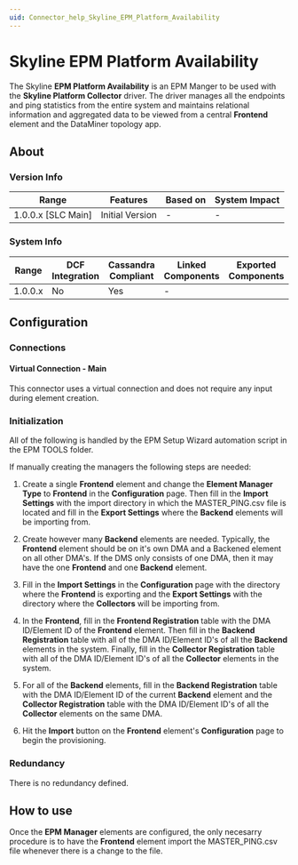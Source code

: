 ```yaml
---
uid: Connector_help_Skyline_EPM_Platform_Availability
---
```


# Skyline EPM Platform Availability

The Skyline **EPM Platform Availability** is an EPM Manger to be used with the **Skyline Platform Collector** driver. The driver manages all the endpoints and ping statistics from the entire system and maintains relational information and aggregated data to be viewed from a central **Frontend** element and the DataMiner topology app.

## About

### Version Info

|Range  |Features  |Based on  |System Impact  |
|---------|---------|---------|---------|
|1.0.0.x [SLC Main]     |Initial Version         |-         |-         |

### System Info

|Range  |DCF Integration  |Cassandra Compliant  |Linked Components  |Exported Components   |
|---------|---------|---------|---------|---------|
|1.0.0.x    |No       |Yes         |-         |   |

## Configuration

### Connections

#### Virtual Connection - Main

This connector uses a virtual connection and does not require any input during element creation.

### Initialization

All of the following is handled by the EPM Setup Wizard automation script in the EPM TOOLS folder.

If manually creating the managers the following steps are needed:

1. Create a single **Frontend** element and change the **Element Manager Type** to **Frontend** in the **Configuration** page. Then fill in the **Import Settings** with the import directory in which the MASTER_PING.csv file is located and fill in the **Export Settings** where the **Backend** elements will be importing from.

2. Create however many **Backend** elements are needed. Typically, the **Frontend** element should be on it's own DMA and a Backened element on all other DMA's. If the DMS only consists of one DMA, then it may have the one **Frontend** and one **Backend** element.

3. Fill in the **Import Settings** in the **Configuration** page with the directory where the **Frontend** is exporting and the **Export Settings** with the directory where the **Collectors** will be importing from.

4. In the **Frontend**, fill in the **Frontend Registration** table with the DMA ID/Element ID of the **Frontend** element. Then fill in the **Backend Registration** table with all of the DMA ID/Element ID's of all the **Backend** elements in the system. Finally, fill in the **Collector Registration** table with all of the DMA ID/Element ID's of all the **Collector** elements in the system.

5. For all of the **Backend** elements, fill in the **Backend Registration** table with the DMA ID/Element ID of the current **Backend** element and the **Collector Registration** table with the DMA ID/Element ID's of all the **Collector** elements on the same DMA.

6. Hit the **Import** button on the ****Frontend**** element's **Configuration** page to begin the provisioning.

### Redundancy

There is no redundancy defined.



## How to use

Once the **EPM Manager** elements are configured, the only necesarry procedure is to have the **Frontend** element import the MASTER_PING.csv file whenever there is a change to the file.
